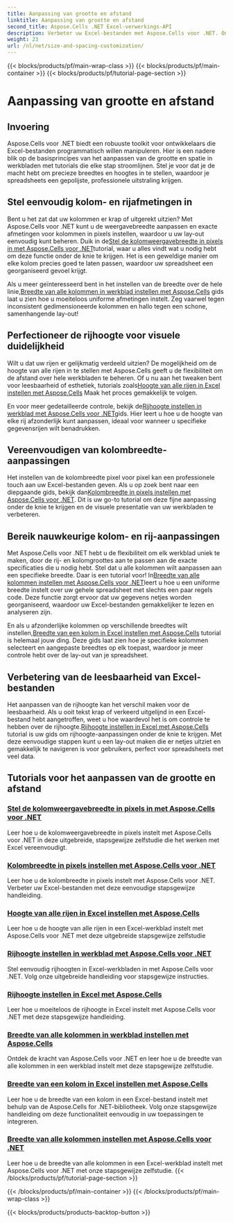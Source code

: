 ```yaml
---
title: Aanpassing van grootte en afstand
linktitle: Aanpassing van grootte en afstand
second_title: Aspose.Cells .NET Excel-verwerkings-API
description: Verbeter uw Excel-bestanden met Aspose.Cells voor .NET. Ontdek eenvoudig te volgen tutorials om de grootte en afstand aan te passen en moeiteloos kolombreedtes en rijhoogtes in te stellen.
weight: 23
url: /nl/net/size-and-spacing-customization/
---
```


{{< blocks/products/pf/main-wrap-class >}}
{{< blocks/products/pf/main-container >}}
{{< blocks/products/pf/tutorial-page-section >}}

# Aanpassing van grootte en afstand

## Invoering

Aspose.Cells voor .NET biedt een robuuste toolkit voor ontwikkelaars die Excel-bestanden programmatisch willen manipuleren. Hier is een nadere blik op de basisprincipes van het aanpassen van de grootte en spatie in werkbladen met tutorials die elke stap stroomlijnen. Stel je voor dat je de macht hebt om precieze breedtes en hoogtes in te stellen, waardoor je spreadsheets een gepolijste, professionele uitstraling krijgen.

## Stel eenvoudig kolom- en rijafmetingen in

 Bent u het zat dat uw kolommen er krap of uitgerekt uitzien? Met Aspose.Cells voor .NET kunt u de weergavebreedte aanpassen en exacte afmetingen voor kolommen in pixels instellen, waardoor u uw lay-out eenvoudig kunt beheren. Duik in de[Stel de kolomweergavebreedte in pixels in met Aspose.Cells voor .NET](./setting-column-view-width/)tutorial, waar u alles vindt wat u nodig hebt om deze functie onder de knie te krijgen. Het is een geweldige manier om elke kolom precies goed te laten passen, waardoor uw spreadsheet een georganiseerd gevoel krijgt.

 Als u meer geïnteresseerd bent in het instellen van de breedte over de hele linie,[Breedte van alle kolommen in werkblad instellen met Aspose.Cells](./setting-width-of-all-columns-in-worksheet/) gids laat u zien hoe u moeiteloos uniforme afmetingen instelt. Zeg vaarwel tegen inconsistent gedimensioneerde kolommen en hallo tegen een schone, samenhangende lay-out!

## Perfectioneer de rijhoogte voor visuele duidelijkheid

 Wilt u dat uw rijen er gelijkmatig verdeeld uitzien? De mogelijkheid om de hoogte van alle rijen in te stellen met Aspose.Cells geeft u de flexibiliteit om de afstand over hele werkbladen te beheren. Of u nu aan het tweaken bent voor leesbaarheid of esthetiek, tutorials zoals[Hoogte van alle rijen in Excel instellen met Aspose.Cells](./setting-height-of-all-rows/) Maak het proces gemakkelijk te volgen.

 En voor meer gedetailleerde controle, bekijk de[Rijhoogte instellen in werkblad met Aspose.Cells voor .NET](./setting-height-of-all-rows-in-worksheet/)gids. Hier leert u hoe u de hoogte van elke rij afzonderlijk kunt aanpassen, ideaal voor wanneer u specifieke gegevensrijen wilt benadrukken.

## Vereenvoudigen van kolombreedte-aanpassingen

 Het instellen van de kolombreedte pixel voor pixel kan een professionele touch aan uw Excel-bestanden geven. Als u op zoek bent naar een diepgaande gids, bekijk dan[Kolombreedte in pixels instellen met Aspose.Cells voor .NET](./setting-column-width/). Dit is uw go-to tutorial om deze fijne aanpassing onder de knie te krijgen en de visuele presentatie van uw werkbladen te verbeteren.

## Bereik nauwkeurige kolom- en rij-aanpassingen

 Met Aspose.Cells voor .NET hebt u de flexibiliteit om elk werkblad uniek te maken, door de rij- en kolomgroottes aan te passen aan de exacte specificaties die u nodig hebt. Stel dat u alle kolommen wilt aanpassen aan een specifieke breedte. Daar is een tutorial voor! In[Breedte van alle kolommen instellen met Aspose.Cells voor .NET](./setting-width-of-all-columns/)leert u hoe u een uniforme breedte instelt over uw gehele spreadsheet met slechts een paar regels code. Deze functie zorgt ervoor dat uw gegevens netjes worden georganiseerd, waardoor uw Excel-bestanden gemakkelijker te lezen en analyseren zijn.

 En als u afzonderlijke kolommen op verschillende breedtes wilt instellen,[Breedte van een kolom in Excel instellen met Aspose.Cells](./setting-width-of-column/) tutorial is helemaal jouw ding. Deze gids laat zien hoe je specifieke kolommen selecteert en aangepaste breedtes op elk toepast, waardoor je meer controle hebt over de lay-out van je spreadsheet. 

## Verbetering van de leesbaarheid van Excel-bestanden

 Het aanpassen van de rijhoogte kan het verschil maken voor de leesbaarheid. Als u ooit tekst krap of verkeerd uitgelijnd in een Excel-bestand hebt aangetroffen, weet u hoe waardevol het is om controle te hebben over de rijhoogte.[Rijhoogte instellen in Excel met Aspose.Cells](./setting-height-of-row/) tutorial is uw gids om rijhoogte-aanpassingen onder de knie te krijgen. Met deze eenvoudige stappen kunt u een lay-out maken die er netjes uitziet en gemakkelijk te navigeren is voor gebruikers, perfect voor spreadsheets met veel data.

## Tutorials voor het aanpassen van de grootte en afstand
### [Stel de kolomweergavebreedte in pixels in met Aspose.Cells voor .NET](./setting-column-view-width/)
Leer hoe u de kolomweergavebreedte in pixels instelt met Aspose.Cells voor .NET in deze uitgebreide, stapsgewijze zelfstudie die het werken met Excel vereenvoudigt.
### [Kolombreedte in pixels instellen met Aspose.Cells voor .NET](./setting-column-width/)
Leer hoe u de kolombreedte in pixels instelt met Aspose.Cells voor .NET. Verbeter uw Excel-bestanden met deze eenvoudige stapsgewijze handleiding.
### [Hoogte van alle rijen in Excel instellen met Aspose.Cells](./setting-height-of-all-rows/)
Leer hoe u de hoogte van alle rijen in een Excel-werkblad instelt met Aspose.Cells voor .NET met deze uitgebreide stapsgewijze zelfstudie
### [Rijhoogte instellen in werkblad met Aspose.Cells voor .NET](./setting-height-of-all-rows-in-worksheet/)
Stel eenvoudig rijhoogten in Excel-werkbladen in met Aspose.Cells voor .NET. Volg onze uitgebreide handleiding voor stapsgewijze instructies.
### [Rijhoogte instellen in Excel met Aspose.Cells](./setting-height-of-row/)
Leer hoe u moeiteloos de rijhoogte in Excel instelt met Aspose.Cells voor .NET met deze stapsgewijze handleiding.
### [Breedte van alle kolommen in werkblad instellen met Aspose.Cells](./setting-width-of-all-columns-in-worksheet/)
Ontdek de kracht van Aspose.Cells voor .NET en leer hoe u de breedte van alle kolommen in een werkblad instelt met deze stapsgewijze zelfstudie.
### [Breedte van een kolom in Excel instellen met Aspose.Cells](./setting-width-of-column/)
Leer hoe u de breedte van een kolom in een Excel-bestand instelt met behulp van de Aspose.Cells for .NET-bibliotheek. Volg onze stapsgewijze handleiding om deze functionaliteit eenvoudig in uw toepassingen te integreren.
### [Breedte van alle kolommen instellen met Aspose.Cells voor .NET](./setting-width-of-all-columns/)
Leer hoe u de breedte van alle kolommen in een Excel-werkblad instelt met Aspose.Cells voor .NET met onze stapsgewijze zelfstudie.
{{< /blocks/products/pf/tutorial-page-section >}}

{{< /blocks/products/pf/main-container >}}
{{< /blocks/products/pf/main-wrap-class >}}

{{< blocks/products/products-backtop-button >}}
